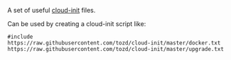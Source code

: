 A set of useful [cloud-init](https://cloudinit.readthedocs.io/) files.

Can be used by creating a cloud-init script like:

```
#include
https://raw.githubusercontent.com/tozd/cloud-init/master/docker.txt
https://raw.githubusercontent.com/tozd/cloud-init/master/upgrade.txt
```
